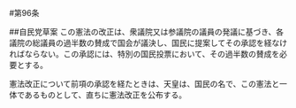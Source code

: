 #第96条

##自民党草案
この憲法の改正は、衆議院又は参議院の議員の発議に基づき、各議院の総議員の過半数の賛成で国会が議決し、国民に提案してその承認を経なければならない。この承認には、特別の国民投票において、その過半数の賛成を必要とする。

憲法改正について前項の承認を経たときは、天皇は、国民の名で、この憲法と一体であるものとして、直ちに憲法改正を公布する。